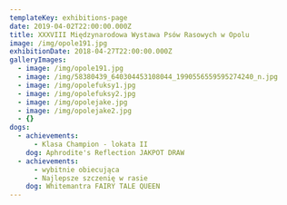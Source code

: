 ```yaml
---
templateKey: exhibitions-page
date: 2019-04-02T22:00:00.000Z
title: XXXVIII Międzynarodowa Wystawa Psów Rasowych w Opolu
image: /img/opole191.jpg
exhibitionDate: 2018-04-27T22:00:00.000Z
galleryImages:
  - image: /img/opole191.jpg
  - image: /img/58380439_640304453108044_1990556559595274240_n.jpg
  - image: /img/opolefuksy1.jpg
  - image: /img/opolefuksy2.jpg
  - image: /img/opolejake.jpg
  - image: /img/opolejake2.jpg
  - {}
dogs:
  - achievements:
      - Klasa Champion - lokata II
    dog: Aphrodite's Reflection JAKPOT DRAW
  - achievements:
      - wybitnie obiecująca
      - Najlepsze szczenię w rasie
    dog: Whitemantra FAIRY TALE QUEEN
---
```


